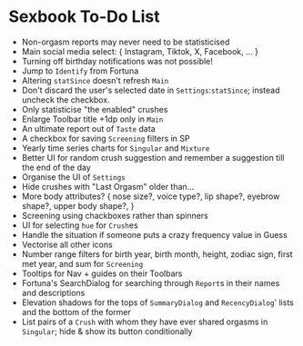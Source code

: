 # Sexbook To-Do List

* Non-orgasm reports may never need to be statisticised
* Main social media select: { Instagram, Tiktok, X, Facebook, ... }
* Turning off birthday notifications was not possible!
* Jump to `Identify` from Fortuna
* Altering `statSince` doesn't refresh `Main`
* Don't discard the user's selected date in `Settings`:`statSince`; instead uncheck the checkbox.
* Only statisticise "the enabled" crushes
* Enlarge Toolbar title +1dp only in `Main`
* An ultimate report out of `Taste` data
* A checkbox for saving `Screening` filters in SP
* Yearly time series charts for `Singular` and `Mixture`
* Better UI for random crush suggestion and remember a suggestion till the end of the day
* Organise the UI of `Settings`
* Hide crushes with "Last Orgasm" older than...
* More body attributes? { nose size?, voice type?, lip shape?, eyebrow shape?, upper body shape?, }
* Screening using chackboxes rather than spinners
* UI for selecting `hue` for `Crush`es
* Handle the situation if someone puts a crazy frequency value in Guess
* Vectorise all other icons
* Number range filters for birth year, birth month, height, zodiac sign, first met year, and sum
  for `Screening`
* Tooltips for Nav + guides on their Toolbars
* Fortuna's SearchDialog for searching through `Report`s in their names and descriptions
* Elevation shadows for the tops of `SummaryDialog` and `RecencyDialog`' lists and the bottom of the
  former
* List pairs of a `Crush` with whom they have ever shared orgasms in `Singular`; hide & show its
  button conditionally
